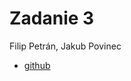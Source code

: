 # Zadanie 3

Filip Petrán, Jakub Povinec 

- [github](https://github.com/ns-super-team/assignment-3)
